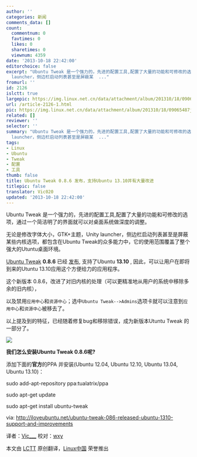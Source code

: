 ```yaml
---
author: ''
categories: 新闻
comments_data: []
count:
  commentnum: 0
  favtimes: 0
  likes: 0
  sharetimes: 0
  viewnum: 4359
date: '2013-10-18 22:42:00'
editorchoice: false
excerpt: "Ubuntu Tweak 是一个强力的，先进的配置工具,配置了大量的功能和可修改的选项，通过一个简洁明了的界面就可以对桌面系统做深度的调整。\r\n无论是修改字体大小，GTK+主题，Unity
  launcher，侧边栏启动列表甚至是屏蔽某  ..."
fromurl: ''
id: 2126
islctt: true
largepic: https://img.linux.net.cn/data/attachment/album/201310/18/09065487jkq0klze6oojq0.png
url: /article-2126-1.html
pic: https://img.linux.net.cn/data/attachment/album/201310/18/09065487jkq0klze6oojq0.png.thumb.jpg
related: []
reviewer: ''
selector: ''
summary: "Ubuntu Tweak 是一个强力的，先进的配置工具,配置了大量的功能和可修改的选项，通过一个简洁明了的界面就可以对桌面系统做深度的调整。\r\n无论是修改字体大小，GTK+主题，Unity
  launcher，侧边栏启动列表甚至是屏蔽某  ..."
tags:
- Linux
- Ubuntu
- Tweak
- 配置
- 工具
thumb: false
title: Ubuntu Tweak 0.8.6 发布，支持Ubuntu 13.10并有大量改进
titlepic: false
translator: Vic020
updated: '2013-10-18 22:42:00'
---
```


Ubuntu Tweak 是一个强力的，先进的配置工具,配置了大量的功能和可修改的选项，通过一个简洁明了的界面就可以对桌面系统做深度的调整。


无论是修改字体大小，GTK+主题，Unity launcher，侧边栏启动列表甚至是屏蔽某些内核选项，都包含在Ubuntu Tweak的众多能力中，它的使用范围覆盖了整个强大的Utuntu桌面环境。


[Ubuntu Tweak](https://launchpad.net/ubuntu-tweak) **0.8.6** 已经 [发布](http://blog.ubuntu-tweak.com/2013/10/13/ubuntu-tweak-0-8-6-released-for-13-10-saucy.html), 支持了Ubuntu **13.10** , 因此，可以让用户在即将到来的Utuntu 13.10应用这个方便给力的应用程序。


这个新版本 0.8.6，改进了对旧内核的处理（可以更精准地从用户的系统中移除多余的旧内核），


以及禁用`应用中心`和`资源中心`；选中`Ubuntu Tweak-->Admins`选项卡就可以注意到`应用中心`和`资源中心`被移去了。


以上提及到的特征，已经随着修复bug和移除错误，成为新版本Utuntu Tweak 的一部分了。 


![](https://img.linux.net.cn/data/attachment/album/201310/18/09065487jkq0klze6oojq0.png)


**我们怎么安装Ubuntu Tweak 0.8.6呢?**


添加下面的**官方**的PPA 并安装(Ubuntu 12.04, Ubuntu 12.10, Ubuntu 13.04, Ubuntu 13.10)：


sudo add-apt-repository ppa:tualatrix/ppa


sudo apt-get update


sudo apt-get install ubuntu-tweak


 


via: <http://iloveubuntu.net/ubuntu-tweak-086-released-ubuntu-1310-support-and-improvements>


译者：[Vic\_\_\_](https://github.com/Vic020) 校对：[wxy](https://github.com/wxy)


本文由 [LCTT](https://github.com/LCTT/TranslateProject) 原创翻译，[Linux中国](http://linux.cn/) 荣誉推出